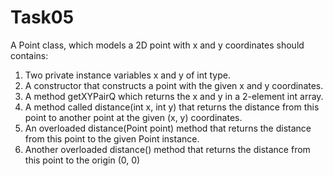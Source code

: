 # Task05

A Point class, which models a 2D point with x and y coordinates should contains:

1. Two private instance variables x and y of int type.
2. A constructor that constructs a point with the given x and y coordinates.
3. A method getXYPairQ which returns the x and y in a 2-element int array.
4. A method called distance(int x, int y) that returns the distance from this point to another point at the given (x, y) coordinates.
5. An overloaded distance(Point point) method that returns the distance from this point to the given Point instance.
6. Another overloaded distance() method that returns the distance from this point to the origin (0, 0)